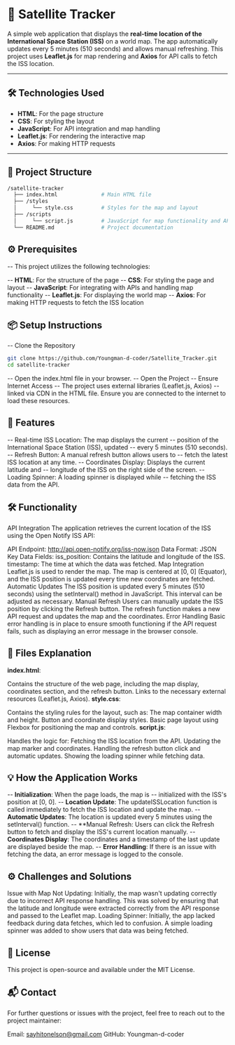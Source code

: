 # 🚀 Satellite Tracker

A simple web application that displays the **real-time location of the International Space Station (ISS)** on a world map. The app automatically updates every 5 minutes (510 seconds) and allows manual refreshing. This project uses **Leaflet.js** for map rendering and **Axios** for API calls to fetch the ISS location.

---

## 🛠️ Technologies Used

- **HTML**: For the page structure
- **CSS**: For styling the layout
- **JavaScript**: For API integration and map handling
- **Leaflet.js**: For rendering the interactive map
- **Axios**: For making HTTP requests

---

## 📂 Project Structure

```bash
/satellite-tracker
  ├── index.html              # Main HTML file
  ├── /styles
  │     └── style.css         # Styles for the map and layout
  ├── /scripts
  │     └── script.js         # JavaScript for map functionality and API handling
  └── README.md               # Project documentation
```

## ⚙️ Prerequisites

-- This project utilizes the following technologies:

-- **HTML**: For the structure of the page
-- **CSS**: For styling the page and layout
-- **JavaScript**: For integrating with APIs and handling map functionality
-- **Leaflet.js**: For displaying the world map
-- **Axios**: For making HTTP requests to fetch the ISS location

## 📦 Setup Instructions

-- Clone the Repository

```bash
git clone https://github.com/Youngman-d-coder/Satellite_Tracker.git
cd satellite-tracker
```

-- Open the index.html file in your browser.
-- Open the Project
-- Ensure Internet Access
-- The project uses external libraries (Leaflet.js, Axios) -- linked via CDN in the HTML file. Ensure you are connected to the internet to load these resources.

## 🧭 Features

-- Real-time ISS Location: The map displays the current -- position of the International Space Station (ISS), updated -- every 5 minutes (510 seconds).
-- Refresh Button: A manual refresh button allows users to -- fetch the latest ISS location at any time.
-- Coordinates Display: Displays the current latitude and -- longitude of the ISS on the right side of the screen.
-- Loading Spinner: A loading spinner is displayed while -- fetching the ISS data from the API.

## 🛠️ Functionality

API Integration
The application retrieves the current location of the ISS using the Open Notify ISS API:

API Endpoint: http://api.open-notify.org/iss-now.json
Data Format: JSON
Key Data Fields:
iss_position: Contains the latitude and longitude of the ISS.
timestamp: The time at which the data was fetched.
Map Integration
Leaflet.js is used to render the map.
The map is centered at [0, 0] (Equator), and the ISS position is updated every time new coordinates are fetched.
Automatic Updates
The ISS position is updated every 5 minutes (510 seconds) using the setInterval() method in JavaScript. This interval can be adjusted as necessary.
Manual Refresh
Users can manually update the ISS position by clicking the Refresh button. The refresh function makes a new API request and updates the map and the coordinates.
Error Handling
Basic error handling is in place to ensure smooth functioning if the API request fails, such as displaying an error message in the browser console.

## 📄 Files Explanation

**index.html**:

Contains the structure of the web page, including the map display, coordinates section, and the refresh button.
Links to the necessary external resources (Leaflet.js, Axios).
**style.css**:

Contains the styling rules for the layout, such as:
The map container width and height.
Button and coordinate display styles.
Basic page layout using Flexbox for positioning the map and controls.
**script.js**:

Handles the logic for:
Fetching the ISS location from the API.
Updating the map marker and coordinates.
Handling the refresh button click and automatic updates.
Showing the loading spinner while fetching data.

## 💡 How the Application Works

-- **Initialization**: When the page loads, the map is -- initialized with the ISS's position at [0, 0].
-- **Location Update**: The updateISSLocation function is called immediately to fetch the ISS location and update the map.
-- **Automatic Updates**: The location is updated every 5 minutes using the setInterval() function.
-- **Manual Refresh: Users can click the Refresh button to fetch and display the ISS's current location manually.
-- **Coordinates Display**: The coordinates and a timestamp of the last update are displayed beside the map.
-- **Error Handling**: If there is an issue with fetching the data, an error message is logged to the console.


## ⚙️ Challenges and Solutions

Issue with Map Not Updating: Initially, the map wasn't updating correctly due to incorrect API response handling. This was solved by ensuring that the latitude and longitude were extracted correctly from the API response and passed to the Leaflet map.
Loading Spinner: Initially, the app lacked feedback during data fetches, which led to confusion. A simple loading spinner was added to show users that data was being fetched.

## 📝 License

This project is open-source and available under the MIT License.

## 📬 Contact

For further questions or issues with the project, feel free to reach out to the project maintainer:

Email: sayhitonelson@gmail.com
GitHub: Youngman-d-coder
